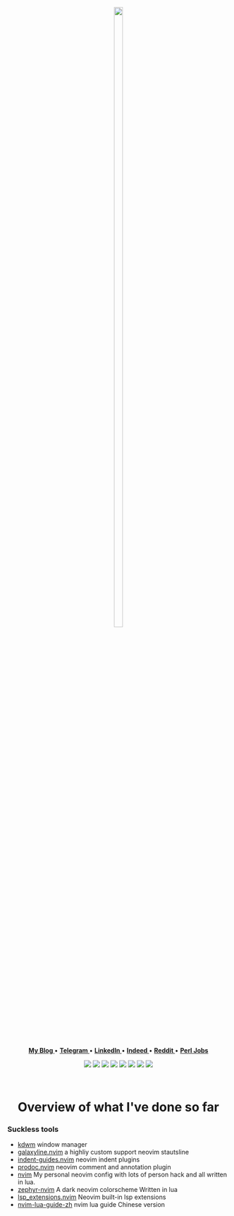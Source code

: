 <p align="center">
  <img height=60% width=20% src="https://images.wallpaperscraft.com/image/single/space_art_spiral_star_glow_94003_1600x900.jpg">
</p>
<p align="center">
<b><a href="none"> My Blog </a></b>
•
<b><a href="none"> Telegram </a></b>
•
<b><a href="none"> LinkedIn </a></b>
•
<b><a href="none"> Indeed </a></b>
•
<b><a href="mailto:tcheukueppo@gmail.com"> Reddit </a></b>
 •
<b><a href="none"> Perl Jobs </a></b>
<!--<b><a href="https://www.paypal.me/bobbyhub">Sponsor</a></b>-->
</p>
<p align="center">
<img src="https://img.shields.io/badge/c-%2357A143.svg?&style=for-the-badge&logo=c&logoColor=white"/>
<img src="https://img.shields.io/badge/bash-%2300ADD8.svg?&style=for-the-badge&logo=linux&logoColor=white" />
<img src="https://img.shields.io/badge/perl-%23020000.svg?&style=for-the-badge&logo=perl&logoColor=white"/>
<img src="https://img.shields.io/badge/go-%2300ADD8.svg?&style=for-the-badge&logo=go&logoColor=white" />
<img src="https://img.shields.io/badge/lua-%232C2D72.svg?&style=for-the-badge&logo=lua&logoColor=white"/>
<img src="https://img.shields.io/badge/C++%20-%23007ACC.svg?&style=for-the-badge&logo=Cplusplus&logoColor=white"/>
<img src="https://img.shields.io/badge/python-%2357A143.svg?&style=for-the-badge&logo=python&logoColor=white"/>
<img src="https://img.shields.io/badge/javascript-%23f7a41d.svg?&style=for-the-badge&logo=javascript&logoColor=white"/>
</p>
<br>
<div align="center">
  
# Overview of what I've done so far

</div>

### Suckless tools

  - [kdwm](https://github.com/r/lspsaga.nvim) window manager
  - [galaxyline.nvim](https://github.com/glepnir/galaxyline.nvim) a highliy custom support neovim stautsline
  - [indent-guides.nvim](https://github.com/glepnir/indent-guides.nvim) neovim indent plugins
  - [prodoc.nvim](https://github.com/glepnir/prodoc.nvim) neovim comment and
    annotation plugin
  - [nvim](https://github.com/glepnir/nvim) My personal neovim config with lots of person hack and
    all written in lua.
  - [zephyr-nvim](https://github.com/glepnir/zephyr-nvim) A dark neovim colorscheme Written in lua
  - [lsp_extensions.nvim](https://github.com/nvim-lua/lsp_extensions.nvim) Neovim built-in lsp extensions
  - [nvim-lua-guide-zh](https://github.com/glepnir/nvim-lua-guide-zh) nvim lua guide Chinese version
